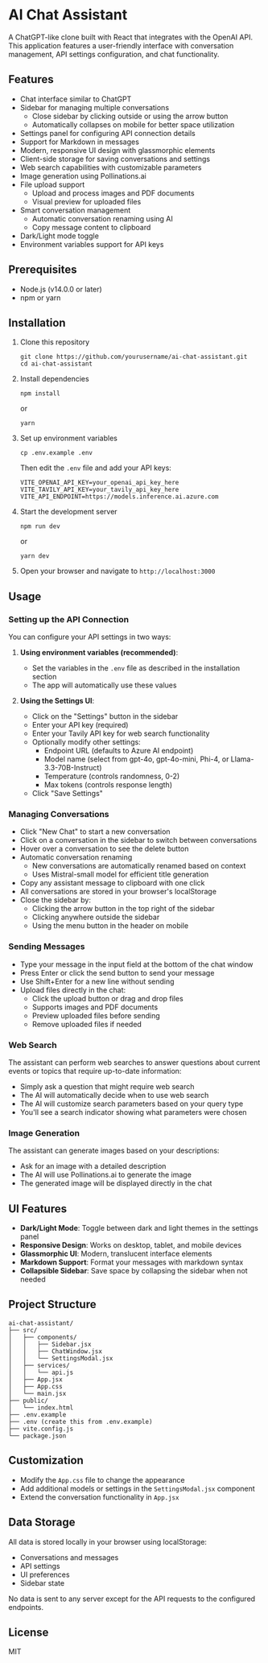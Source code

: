 # AI Chat Assistant

A ChatGPT-like clone built with React that integrates with the OpenAI API. This application features a user-friendly interface with conversation management, API settings configuration, and chat functionality.

## Features

- Chat interface similar to ChatGPT
- Sidebar for managing multiple conversations
  - Close sidebar by clicking outside or using the arrow button
  - Automatically collapses on mobile for better space utilization
- Settings panel for configuring API connection details
- Support for Markdown in messages
- Modern, responsive UI design with glassmorphic elements
- Client-side storage for saving conversations and settings
- Web search capabilities with customizable parameters
- Image generation using Pollinations.ai
- File upload support
  - Upload and process images and PDF documents
  - Visual preview for uploaded files
- Smart conversation management
  - Automatic conversation renaming using AI
  - Copy message content to clipboard
- Dark/Light mode toggle
- Environment variables support for API keys

## Prerequisites

- Node.js (v14.0.0 or later)
- npm or yarn

## Installation

1. Clone this repository
   ```
   git clone https://github.com/yourusername/ai-chat-assistant.git
   cd ai-chat-assistant
   ```

2. Install dependencies
   ```
   npm install
   ```
   or
   ```
   yarn
   ```

3. Set up environment variables
   ```
   cp .env.example .env
   ```
   Then edit the `.env` file and add your API keys:
   ```
   VITE_OPENAI_API_KEY=your_openai_api_key_here
   VITE_TAVILY_API_KEY=your_tavily_api_key_here
   VITE_API_ENDPOINT=https://models.inference.ai.azure.com
   ```

4. Start the development server
   ```
   npm run dev
   ```
   or
   ```
   yarn dev
   ```

5. Open your browser and navigate to `http://localhost:3000`

## Usage

### Setting up the API Connection

You can configure your API settings in two ways:

1. **Using environment variables (recommended)**:
   - Set the variables in the `.env` file as described in the installation section
   - The app will automatically use these values

2. **Using the Settings UI**:
   - Click on the "Settings" button in the sidebar
   - Enter your API key (required)
   - Enter your Tavily API key for web search functionality
   - Optionally modify other settings:
     - Endpoint URL (defaults to Azure AI endpoint)
     - Model name (select from gpt-4o, gpt-4o-mini, Phi-4, or Llama-3.3-70B-Instruct)
     - Temperature (controls randomness, 0-2)
     - Max tokens (controls response length)
   - Click "Save Settings"

### Managing Conversations

- Click "New Chat" to start a new conversation
- Click on a conversation in the sidebar to switch between conversations
- Hover over a conversation to see the delete button
- Automatic conversation renaming
  - New conversations are automatically renamed based on context
  - Uses Mistral-small model for efficient title generation
- Copy any assistant message to clipboard with one click
- All conversations are stored in your browser's localStorage
- Close the sidebar by:
  - Clicking the arrow button in the top right of the sidebar
  - Clicking anywhere outside the sidebar
  - Using the menu button in the header on mobile

### Sending Messages

- Type your message in the input field at the bottom of the chat window
- Press Enter or click the send button to send your message
- Use Shift+Enter for a new line without sending
- Upload files directly in the chat:
  - Click the upload button or drag and drop files
  - Supports images and PDF documents
  - Preview uploaded files before sending
  - Remove uploaded files if needed

### Web Search

The assistant can perform web searches to answer questions about current events or topics that require up-to-date information:

- Simply ask a question that might require web search
- The AI will automatically decide when to use web search
- The AI will customize search parameters based on your query type
- You'll see a search indicator showing what parameters were chosen

### Image Generation

The assistant can generate images based on your descriptions:

- Ask for an image with a detailed description
- The AI will use Pollinations.ai to generate the image
- The generated image will be displayed directly in the chat

## UI Features

- **Dark/Light Mode**: Toggle between dark and light themes in the settings panel
- **Responsive Design**: Works on desktop, tablet, and mobile devices
- **Glassmorphic UI**: Modern, translucent interface elements
- **Markdown Support**: Format your messages with markdown syntax
- **Collapsible Sidebar**: Save space by collapsing the sidebar when not needed

## Project Structure

```
ai-chat-assistant/
├── src/
│   ├── components/
│   │   ├── Sidebar.jsx
│   │   ├── ChatWindow.jsx
│   │   └── SettingsModal.jsx
│   ├── services/
│   │   └── api.js
│   ├── App.jsx
│   ├── App.css
│   └── main.jsx
├── public/
│   └── index.html
├── .env.example
├── .env (create this from .env.example)
├── vite.config.js
└── package.json
```

## Customization

- Modify the `App.css` file to change the appearance
- Add additional models or settings in the `SettingsModal.jsx` component
- Extend the conversation functionality in `App.jsx`

## Data Storage

All data is stored locally in your browser using localStorage:
- Conversations and messages
- API settings
- UI preferences
- Sidebar state

No data is sent to any server except for the API requests to the configured endpoints.

## License

MIT
